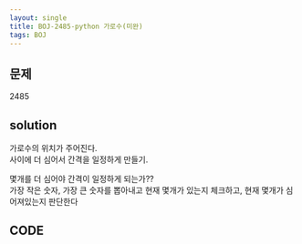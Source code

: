 ```yaml
---
layout: single
title: BOJ-2485-python 가로수(미완)
tags: BOJ
---
```


## 문제  
2485

## solution  
가로수의 위치가 주어진다.  
사이에 더 심어서 간격을 일정하게 만들기.  
  
몇개를 더 심어야 간격이 일정하게 되는가??  
가장 작은 숫자, 가장 큰 숫자를 뽑아내고 현재 몇개가 있는지 체크하고,
현재 몇개가 심어져있는지 판단한다

## CODE  

```python

```
    